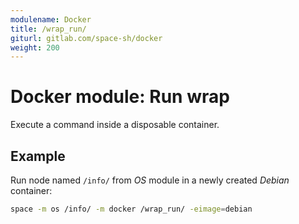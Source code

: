 ```yaml
---
modulename: Docker
title: /wrap_run/
giturl: gitlab.com/space-sh/docker
weight: 200
---
```

# Docker module: Run wrap

Execute a command inside a disposable container.

## Example

Run node named `/info/` from _OS_ module in a newly created _Debian_ container:
```sh
space -m os /info/ -m docker /wrap_run/ -eimage=debian
```
